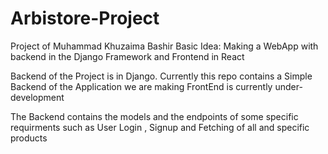 # Arbistore-Project

Project of Muhammad Khuzaima Bashir
Basic Idea:
     Making a WebApp with backend in the Django Framework and Frontend in React
     
Backend of the Project is in Django.
Currently this repo contains a Simple Backend of the Application we are making
FrontEnd is currently under-development

The Backend contains the models and the endpoints of some specific requirments such as User Login , Signup and Fetching of all and specific products
